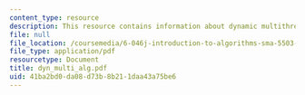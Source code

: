 ```yaml
---
content_type: resource
description: This resource contains information about dynamic multithreaded algorithms.
file: null
file_location: /coursemedia/6-046j-introduction-to-algorithms-sma-5503-fall-2005/41ba2bd0da08d73b8b211daa43a75be6_dyn_multi_alg.pdf
file_type: application/pdf
resourcetype: Document
title: dyn_multi_alg.pdf
uid: 41ba2bd0-da08-d73b-8b21-1daa43a75be6
---
```

